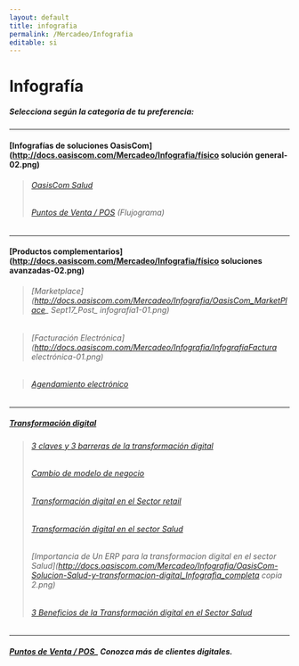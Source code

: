 ```yaml
---
layout: default
title: infografia
permalink: /Mercadeo/Infografia
editable: si
---
```


# Infografía

##### Selecciona según la categoria de tu preferencia:
-----------------------------------------------------------------
#### [Infografías de soluciones OasisCom](http://docs.oasiscom.com/Mercadeo/Infografia/físico solución general-02.png)

>###### [OasisCom Salud](http://docs.oasiscom.com/Mercadeo/Infografia/Salud_infografía.png)
>###### [Puntos de Venta / POS](http://docs.oasiscom.com/Mercadeo/Infografia/Salud_infografía.png) (Flujograma)  

-----------------------------------------------------------------
#### [Productos complementarios](http://docs.oasiscom.com/Mercadeo/Infografia/físico soluciones avanzadas-02.png)
>###### [Marketplace](http://docs.oasiscom.com/Mercadeo/Infografia/OasisCom_MarketPlace_ Sept17_Post_ infografía1-01.png)
 
>###### [Facturación Electrónica](http://docs.oasiscom.com/Mercadeo/Infografia/InfografíaFactura electrónica-01.png)

>###### [Agendamiento electrónico](http://docs.oasiscom.com/Mercadeo/Infografia/OasisCom_Agendamiento_Oct17_infog_Completa.png)

--------------------------------------------------------------------------------
##### [Transformación digital](http://docs.oasiscom.com/Mercadeo/Infografia/Transformación_digital_concepto_infografía.pdf)

>###### [3 claves y 3 barreras de la transformación digital](http://docs.oasiscom.com/Mercadeo/Infografia/OasisCom_General_Sept17_link_Post1_Infog1.png)
>###### [Cambio de modelo de negocio](http://docs.oasiscom.com/Mercadeo/Infografia/OasisCom_BPO_Sept17_link_Post_infog1.png)
>###### [Transformación digital en el Sector retail](http://docs.oasiscom.com/Mercadeo/Infografia/OasisCom_Retail_Sept17_link_infog-01.png)
>###### [Transformación digital en el sector Salud](http://docs.oasiscom.com/Mercadeo/Infografia/OasisCom_Salud_Sept17_link_Post_%20Infog-01.png)
>###### [Importancia de Un ERP para la transformacion digital en el sector Salud](http://docs.oasiscom.com/Mercadeo/Infografia/OasisCom-Solucion-Salud-y-transformacion-digital_Infografìa_completa copia 2.png)
>###### [3 Beneficios de la Transformación digital en el Sector Salud](http://docs.oasiscom.com/Mercadeo/Infografia/OasisCom-Sector-Salud-3-Beneficios-TD-Oct17-Infografìa-completa.png)
-----------------------------------------------------------------------------------
##### [Puntos de Venta / POS](http://docs.oasiscom.com/Mercadeo/Infografia/Puntos_de_venta-para_clientes_digitales.png)_ Conozca más de clientes digitales. 

